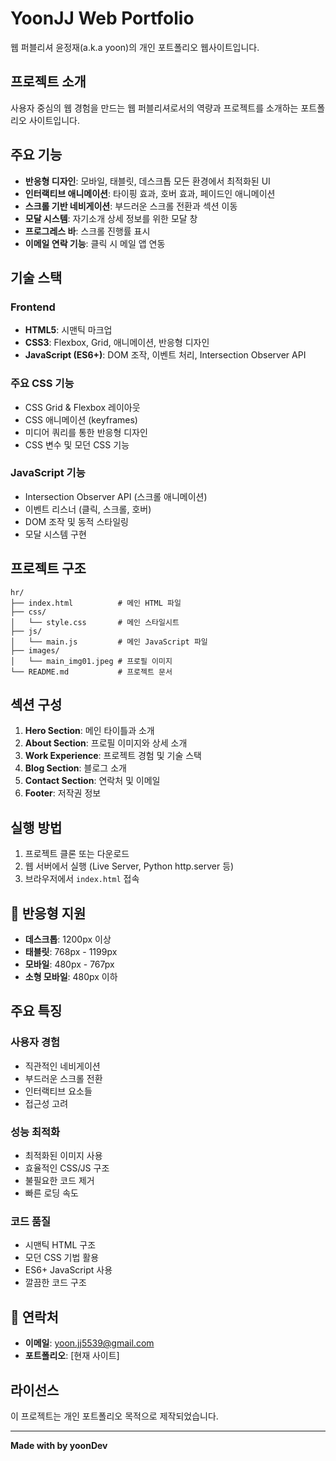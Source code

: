 # YoonJJ Web Portfolio

웹 퍼블리셔 윤정재(a.k.a yoon)의 개인 포트폴리오 웹사이트입니다.

## 프로젝트 소개

사용자 중심의 웹 경험을 만드는 웹 퍼블리셔로서의 역량과 프로젝트를 소개하는 포트폴리오 사이트입니다.

## 주요 기능

- **반응형 디자인**: 모바일, 태블릿, 데스크톱 모든 환경에서 최적화된 UI
- **인터랙티브 애니메이션**: 타이핑 효과, 호버 효과, 페이드인 애니메이션
- **스크롤 기반 네비게이션**: 부드러운 스크롤 전환과 섹션 이동
- **모달 시스템**: 자기소개 상세 정보를 위한 모달 창
- **프로그레스 바**: 스크롤 진행률 표시
- **이메일 연락 기능**: 클릭 시 메일 앱 연동

## 기술 스택

### Frontend
- **HTML5**: 시맨틱 마크업
- **CSS3**: Flexbox, Grid, 애니메이션, 반응형 디자인
- **JavaScript (ES6+)**: DOM 조작, 이벤트 처리, Intersection Observer API

### 주요 CSS 기능
- CSS Grid & Flexbox 레이아웃
- CSS 애니메이션 (keyframes)
- 미디어 쿼리를 통한 반응형 디자인
- CSS 변수 및 모던 CSS 기능

### JavaScript 기능
- Intersection Observer API (스크롤 애니메이션)
- 이벤트 리스너 (클릭, 스크롤, 호버)
- DOM 조작 및 동적 스타일링
- 모달 시스템 구현

## 프로젝트 구조

```
hr/
├── index.html          # 메인 HTML 파일
├── css/
│   └── style.css       # 메인 스타일시트
├── js/
│   └── main.js         # 메인 JavaScript 파일
├── images/
│   └── main_img01.jpeg # 프로필 이미지
└── README.md           # 프로젝트 문서
```

## 섹션 구성

1. **Hero Section**: 메인 타이틀과 소개
2. **About Section**: 프로필 이미지와 상세 소개
3. **Work Experience**: 프로젝트 경험 및 기술 스택
4. **Blog Section**: 블로그 소개
5. **Contact Section**: 연락처 및 이메일
6. **Footer**: 저작권 정보

## 실행 방법

1. 프로젝트 클론 또는 다운로드
2. 웹 서버에서 실행 (Live Server, Python http.server 등)
3. 브라우저에서 `index.html` 접속

## 📱 반응형 지원

- **데스크톱**: 1200px 이상
- **태블릿**: 768px - 1199px
- **모바일**: 480px - 767px
- **소형 모바일**: 480px 이하

## 주요 특징

### 사용자 경험
- 직관적인 네비게이션
- 부드러운 스크롤 전환
- 인터랙티브 요소들
- 접근성 고려

### 성능 최적화
- 최적화된 이미지 사용
- 효율적인 CSS/JS 구조
- 불필요한 코드 제거
- 빠른 로딩 속도

### 코드 품질
- 시맨틱 HTML 구조
- 모던 CSS 기법 활용
- ES6+ JavaScript 사용
- 깔끔한 코드 구조

## 📧 연락처

- **이메일**: yoon.jj5539@gmail.com
- **포트폴리오**: [현재 사이트]

## 라이선스

이 프로젝트는 개인 포트폴리오 목적으로 제작되었습니다.

---

**Made with by yoonDev**
